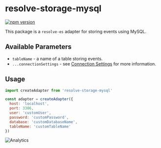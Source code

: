 # **resolve-storage-mysql**
[![npm version](https://badge.fury.io/js/resolve-storage-mysql.svg)](https://badge.fury.io/js/resolve-storage-mysql)

This package is a `resolve-es` adapter for storing events using MySQL.

## Available Parameters

* `tableName` - a name of a table storing events.
* `...connectionSettings` - see [Connection Settings](https://www.npmjs.com/package/mysql2#first-query) for more information.

## Usage

```js
import createAdapter from 'resolve-storage-mysql'

const adapter = createAdapter({
  host: 'localhost',
  port: 3306,
  user: 'customUser',
  password: 'customPassword',
  database: 'customDatabaseName',
  tableName: 'customTableName'
})
```

![Analytics](https://ga-beacon.appspot.com/UA-118635726-1/packages-resolve-storage-mysql-readme?pixel)
